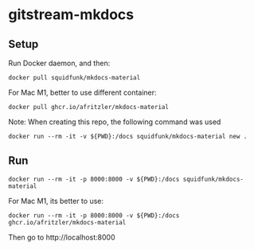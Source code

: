 # gitstream-mkdocs

## Setup

Run Docker daemon, and then:

```
docker pull squidfunk/mkdocs-material
```

For Mac M1, better to use different container:
```
docker pull ghcr.io/afritzler/mkdocs-material
```

Note: When creating this repo, the following command was used
```
docker run --rm -it -v ${PWD}:/docs squidfunk/mkdocs-material new .
```

## Run

```
docker run --rm -it -p 8000:8000 -v ${PWD}:/docs squidfunk/mkdocs-material
```

For Mac M1, its better to use:
```
docker run --rm -it -p 8000:8000 -v ${PWD}:/docs ghcr.io/afritzler/mkdocs-material
```

Then go to http://localhost:8000